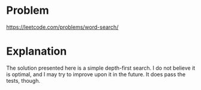 # Problem

https://leetcode.com/problems/word-search/

# Explanation

The solution presented here is a simple depth-first search. I do not believe it is optimal, and I may try to improve upon it in the future. It does pass the tests, though.

